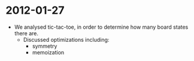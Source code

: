 2012-01-27
==========

-   We analysed tic-tac-toe, in order to determine how many board states there are.
    -   Discussed optimizations including:
        -   symmetry
        -   memoization

